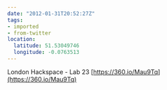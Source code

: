 ```yaml
---
date: "2012-01-31T20:52:27Z"
tags:
- imported
- from-twitter
location:
  latitude: 51.53049746
  longitude: -0.0763513
---
```

London Hackspace - Lab 23 [https://360.io/Mau9Tq](https://360.io/Mau9Tq)
